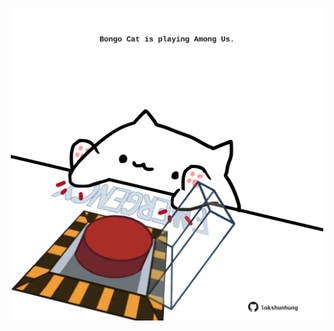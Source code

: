 <!-- built at 06/06/2024, 01:26:00 UTC -->
<p align="center">
  <img width="500" height="500" src="./ReadmeImage.svg">
</p>
